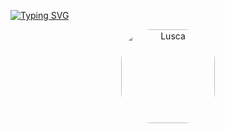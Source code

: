 <a href="https://git.io/typing-svg"><img src="https://readme-typing-svg.demolab.com?font=Poppins&size=36&duration=2500&pause=2000&color=005DF7&center=true&vCenter=true&width=1000&height=55&lines=Eat;Code;Sleep;Repeat" alt="Typing SVG" /></a>
<div align="center">
  <img align="center" alt="Lusca" height="150" style="border-radius:50px;" src="https://c.tenor.com/Yzeh4Z4UQuAAAAAC">
</div>
